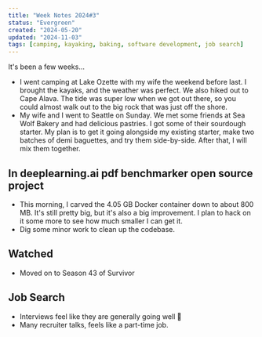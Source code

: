 ```yaml
---
title: "Week Notes 2024#3"
status: "Evergreen"
created: "2024-05-20"
updated: "2024-11-03"
tags: [camping, kayaking, baking, software development, job search]
---
```

It's been a few weeks...

- I went camping at Lake Ozette with my wife the weekend before last. I brought the kayaks, and the weather was perfect. We also hiked out to Cape Alava. The tide was super low when we got out there, so you could almost walk out to the big rock that was just off the shore.
- My wife and I went to Seattle on Sunday. We met some friends at Sea Wolf Bakery and had delicious pastries. I got some of their sourdough starter. My plan is to get it going alongside my existing starter, make two batches of demi baguettes, and try them side-by-side. After that, I will mix them together.

## In deeplearning.ai pdf benchmarker open source project

- This morning, I carved the 4.05 GB Docker container down to about 800 MB. It's still pretty big, but it's also a big improvement. I plan to hack on it some more to see how much smaller I can get it.
- Dig some minor work to clean up the codebase.

## Watched
- Moved on to Season 43 of Survivor

## Job Search
- Interviews feel like they are generally going well 🤞
- Many recruiter talks, feels like a part-time job.
